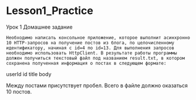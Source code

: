 # Lesson1_Practice
Урок 1 Домашнее задание

	Необходимо написать консольное приложение, которое выполнит асинхронно 10 HTTP-запросов на получение постов из блога, по целочисленному идентификатору, начиная с id=4 по id=13. Для выполнения запросов необходимо использовать HttpClient. В результате работы программы должен получиться текстовый файл под названием result.txt, в котором сохранена полученная информация о постах в следующем формате:

userId
id
title
body

Между постами присутствует пробел. Всего в файле должно оказаться 10 постов.

